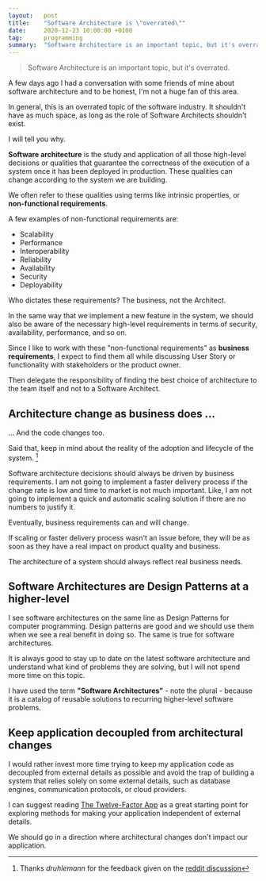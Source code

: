 ```yaml
---
layout:   post
title:    "Software Architecture is \"overrated\""
date:     2020-12-23 10:00:00 +0100
tag:      programming
summary:  "Software Architecture is an important topic, but it's overrated."
---
```


> Software Architecture is an important topic, but it's overrated.

A few days ago I had a conversation with some friends of mine about software architecture and to be honest, I'm not a huge fan of this area.

In general, this is an overrated topic of the software industry. It shouldn't have as much space, as long as the role of Software Architects shouldn't exist.

I will tell you why.

**Software architecture** is the study and application of all those high-level decisions or qualities that guarantee the correctness of the execution of a system once it has been deployed in production. These qualities can change according to the system we are building.

We often refer to these qualities using terms like intrinsic properties, or **non-functional requirements**.

A few examples of non-functional requirements are:

- Scalability
- Performance
- Interoperability
- Reliability
- Availability
- Security
- Deployability

Who dictates these requirements? The business, not the Architect.

In the same way that we implement a new feature in the system, we should also be aware of the necessary high-level requirements in terms of security, availability, performance, and so on.

Since I like to work with these "non-functional requirements" as **business requirements**, I expect to find them all while discussing User Story or functionality with stakeholders or the product owner.

Then delegate the responsibility of finding the best choice of architecture to the team itself and not to a Software Architect.

## Architecture change as business does ...

... And the code changes too.

Said that, keep in mind about the reality of the adoption and lifecycle of the system. [^1]

Software architecture decisions should always be driven by business requirements. I am not going to implement a faster delivery process if the change rate is low and time to market is not much important. Like, I am not going to implement a quick and automatic scaling solution if there are no numbers to justify it.

Eventually, business requirements can and will change.

If scaling or faster delivery process wasn't an issue before, they will be as soon as they have a real impact on product quality and business.

The architecture of a system should always reflect real business needs.

## Software Architectures are Design Patterns at a higher-level

I see software architectures on the same line as Design Patterns for computer programming. Design patterns are good and we should use them when we see a real benefit in doing so. The same is true for software architectures.

It is always good to stay up to date on the latest software architecture and understand what kind of problems they are solving, but I will not spend more time on this topic.

I have used the term **"Software Architectures"** - note the plural - because it is a catalog of reusable solutions to recurring higher-level software problems.

## Keep application decoupled from architectural changes

I would rather invest more time trying to keep my application code as decoupled from external details as possible and avoid the trap of building a system that relies solely on some external details, such as database engines, communication protocols, or cloud providers.

I can suggest reading [The Twelve-Factor App](https://12factor.net/) as a great starting point for exploring methods for making your application independent of external details.

We should go in a direction where architectural changes don't impact our application.

[^1]: Thanks _druhlemann_ for the feedback given on the [reddit discussion](https://www.reddit.com/r/programming/comments/kizie4/software_architecture_is_overrated_questions_and/)
